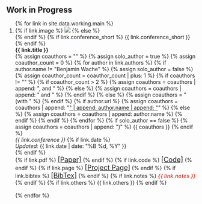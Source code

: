 <h2 id="working" style="margin: 2px 0px 15px;">Work in Progress</h2>

<div class="working">
  <ol class="bibliography">
    {% for link in site.data.working.main %}
    <li>
      <div class="pub-row">
        <div class="col-sm-3 pub-row-image">
          {% if link.image %}
            <img src="{{ link.image }}" class="teaser img-fluid z-depth-1 custom-image-size" style="object-fit: cover;">
          {% else %}
            <div style="width:300px;"></div>
          {% endif %}
          {% if link.conference_short %} 
            <abbr class="badge">{{ link.conference_short }}</abbr>
          {% endif %}
        </div>
        <div class="col-sm-9 pub-row-text">
          <div class="title" style="font-weight: bold;">{{ link.title }}</div>
          <div class="author">
            {% assign coauthors = "" %}
            {% assign solo_author = true %}
            {% assign coauthor_count = 0 %}
            {% for author in link.authors %}
              {% if author.name != "Benjamin Wache" %}
                {% assign solo_author = false %}
                {% assign coauthor_count = coauthor_count | plus: 1 %}
                {% if coauthors != "" %}
                  {% if coauthor_count > 2 %}
                    {% assign coauthors = coauthors | append: ", and " %}
                  {% else %}
                    {% assign coauthors = coauthors | append: " and " %}
                  {% endif %}
                {% else %}
                  {% assign coauthors = " (with " %}
                {% endif %}
                {% if author.url %}
                  {% assign coauthors = coauthors | append: "<a href='" | append: author.url | append: "'>" | append: author.name | append: "</a>" %}
                {% else %}
                  {% assign coauthors = coauthors | append: author.name %}
                {% endif %}
              {% endif %}
            {% endfor %}
            {% if solo_author == false %}
              {% assign coauthors = coauthors | append: ")" %}
              {{ coauthors }}
            {% endif %}
          </div>
          <div class="periodical"><em>{{ link.conference }}</em>
            {% if link.date %}
              <div class="date"><em>Updated:</em> {{ link.date | date: "%B %d, %Y" }}</div>
            {% endif %}
          </div>
          <div class="links">
            {% if link.pdf %} 
              <a href="{{ link.pdf }}" class="btn btn-sm z-depth-0" role="button" target="_blank" style="font-size:18px;">[Paper]</a>
            {% endif %}
            {% if link.code %} 
              <a href="{{ link.code }}" class="btn btn-sm z-depth-0" role="button" target="_blank" style="font-size:18px;">[Code]</a>
            {% endif %}
            {% if link.page %} 
              <a href="{{ link.page }}" class="btn btn-sm z-depth-0" role="button" target="_blank" style="font-size:18px;">[Project Page]</a>
            {% endif %}
            {% if link.bibtex %} 
              <a href="{{ link.bibtex }}" class="btn btn-sm z-depth-0" role="button" target="_blank" style="font-size:18px;">[BibTex]</a>
            {% endif %}
            {% if link.notes %} 
              <strong> <i style="color:#e74d3c">{{ link.notes }}</i></strong>
            {% endif %}
            {% if link.others %} 
              {{ link.others }}
            {% endif %}
          </div>
        </div>
      </div>
    </li>
    <br>
    {% endfor %}
  </ol>
</div>